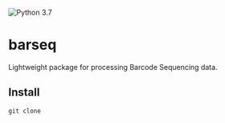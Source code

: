 ![Python 3.7](https://img.shields.io/badge/python-3.7-blue.svg)

# barseq

Lightweight package for processing Barcode Sequencing data.

## Install

`git clone `